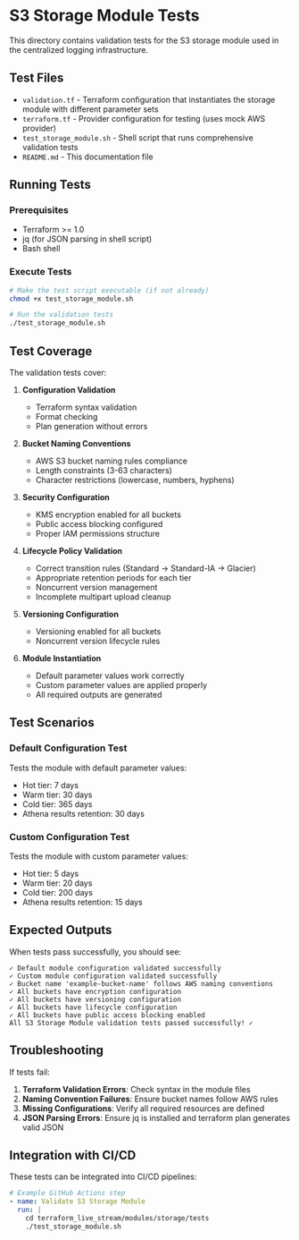 # S3 Storage Module Tests

This directory contains validation tests for the S3 storage module used in the centralized logging infrastructure.

## Test Files

- `validation.tf` - Terraform configuration that instantiates the storage module with different parameter sets
- `terraform.tf` - Provider configuration for testing (uses mock AWS provider)
- `test_storage_module.sh` - Shell script that runs comprehensive validation tests
- `README.md` - This documentation file

## Running Tests

### Prerequisites

- Terraform >= 1.0
- jq (for JSON parsing in shell script)
- Bash shell

### Execute Tests

```bash
# Make the test script executable (if not already)
chmod +x test_storage_module.sh

# Run the validation tests
./test_storage_module.sh
```

## Test Coverage

The validation tests cover:

1. **Configuration Validation**
   - Terraform syntax validation
   - Format checking
   - Plan generation without errors

2. **Bucket Naming Conventions**
   - AWS S3 bucket naming rules compliance
   - Length constraints (3-63 characters)
   - Character restrictions (lowercase, numbers, hyphens)

3. **Security Configuration**
   - KMS encryption enabled for all buckets
   - Public access blocking configured
   - Proper IAM permissions structure

4. **Lifecycle Policy Validation**
   - Correct transition rules (Standard → Standard-IA → Glacier)
   - Appropriate retention periods for each tier
   - Noncurrent version management
   - Incomplete multipart upload cleanup

5. **Versioning Configuration**
   - Versioning enabled for all buckets
   - Noncurrent version lifecycle rules

6. **Module Instantiation**
   - Default parameter values work correctly
   - Custom parameter values are applied properly
   - All required outputs are generated

## Test Scenarios

### Default Configuration Test
Tests the module with default parameter values:
- Hot tier: 7 days
- Warm tier: 30 days  
- Cold tier: 365 days
- Athena results retention: 30 days

### Custom Configuration Test
Tests the module with custom parameter values:
- Hot tier: 5 days
- Warm tier: 20 days
- Cold tier: 200 days
- Athena results retention: 15 days

## Expected Outputs

When tests pass successfully, you should see:
```
✓ Default module configuration validated successfully
✓ Custom module configuration validated successfully
✓ Bucket name 'example-bucket-name' follows AWS naming conventions
✓ All buckets have encryption configuration
✓ All buckets have versioning configuration
✓ All buckets have lifecycle configuration
✓ All buckets have public access blocking enabled
All S3 Storage Module validation tests passed successfully! ✓
```

## Troubleshooting

If tests fail:

1. **Terraform Validation Errors**: Check syntax in the module files
2. **Naming Convention Failures**: Ensure bucket names follow AWS rules
3. **Missing Configurations**: Verify all required resources are defined
4. **JSON Parsing Errors**: Ensure jq is installed and terraform plan generates valid JSON

## Integration with CI/CD

These tests can be integrated into CI/CD pipelines:

```yaml
# Example GitHub Actions step
- name: Validate S3 Storage Module
  run: |
    cd terraform_live_stream/modules/storage/tests
    ./test_storage_module.sh
```